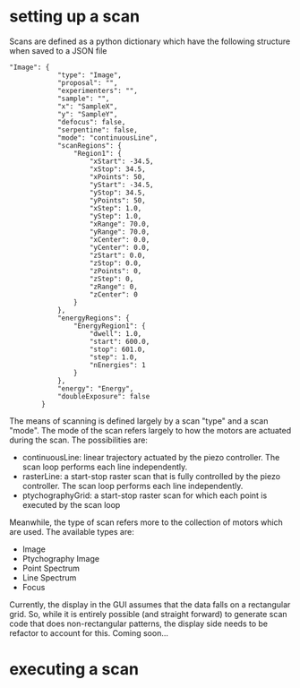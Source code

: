 # setting up a scan
Scans are defined as a python dictionary which have the following structure when saved to a JSON file
```
"Image": {
            "type": "Image",
            "proposal": "",
            "experimenters": "",
            "sample": "",
            "x": "SampleX",
            "y": "SampleY",
            "defocus": false,
            "serpentine": false,
            "mode": "continuousLine",
            "scanRegions": {
                "Region1": {
                    "xStart": -34.5,
                    "xStop": 34.5,
                    "xPoints": 50,
                    "yStart": -34.5,
                    "yStop": 34.5,
                    "yPoints": 50,
                    "xStep": 1.0,
                    "yStep": 1.0,
                    "xRange": 70.0,
                    "yRange": 70.0,
                    "xCenter": 0.0,
                    "yCenter": 0.0,
                    "zStart": 0.0,
                    "zStop": 0.0,
                    "zPoints": 0,
                    "zStep": 0,
                    "zRange": 0,
                    "zCenter": 0
                }
            },
            "energyRegions": {
                "EnergyRegion1": {
                    "dwell": 1.0,
                    "start": 600.0,
                    "stop": 601.0,
                    "step": 1.0,
                    "nEnergies": 1
                }
            },
            "energy": "Energy",
            "doubleExposure": false
        }
```
The means of scanning is defined largely by a scan "type" and a scan "mode".  The mode of the scan refers largely to how
the motors are actuated during the scan.  The possibilities are:
- continuousLine: linear trajectory actuated by the piezo controller.  The scan loop performs each line independently.
- rasterLine: a start-stop raster scan that is fully controlled by the piezo controller.  The scan loop performs each line independently.
- ptychographyGrid: a start-stop raster scan for which each point is executed by the scan loop

Meanwhile, the type of scan refers more to the collection of motors which are used.  The available types are:
- Image
- Ptychography Image
- Point Spectrum
- Line Spectrum
- Focus

Currently, the display in the GUI assumes that the data falls on a rectangular grid.  So, while it is entirely possible (and straight forward) to generate
scan code that does non-rectangular patterns, the display side needs to be refactor to account for this.  Coming soon...

# executing a scan



